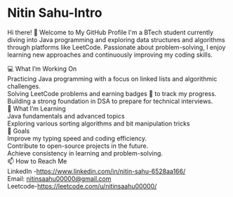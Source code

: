 # Nitin Sahu-Intro
Hi there! 👋 Welcome to My GitHub Profile
I'm a BTech student currently diving into Java programming and exploring data structures and algorithms through platforms like LeetCode. Passionate about problem-solving, I enjoy learning new approaches and continuously improving my coding skills.

💻 What I’m Working On
<br>
Practicing Java programming with a focus on linked lists and algorithmic challenges.
<br>
Solving LeetCode problems and earning badges 🏅 to track my progress.
<br>
Building a strong foundation in DSA to prepare for technical interviews.
<br>
🌱 What I’m Learning
<br>
Java fundamentals and advanced topics
<br>
Exploring various sorting algorithms and bit manipulation tricks
<br>
🎯 Goals
<br>
Improve my typing speed and coding efficiency.
<br>
Contribute to open-source projects in the future.
<br>
Achieve consistency in learning and problem-solving.
<br>
📫 How to Reach Me
<br>
LinkedIn -https://www.linkedin.com/in/nitin-sahu-6528aa166/
<br>
Email: nitinsaahu00000@gmail.com
<br>
Leetcode-https://leetcode.com/u/nitinsaahu00000/
